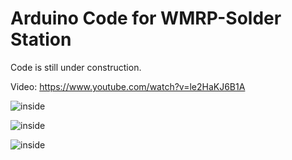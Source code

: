 # Arduino Code for WMRP-Solder Station
Code is still under construction.

Video: https://www.youtube.com/watch?v=le2HaKJ6B1A


![inside](https://github.com/FlyGlas/WMRP/blob/master/pictures/IMG_20150412_134210.jpg "inside")

![inside](https://github.com/FlyGlas/WMRP/blob/master/pictures/IMG_20150411_152047.jpg "inside")

![inside](https://github.com/FlyGlas/WMRP/blob/master/pictures/IMG_20150411_152116.jpg "inside")
